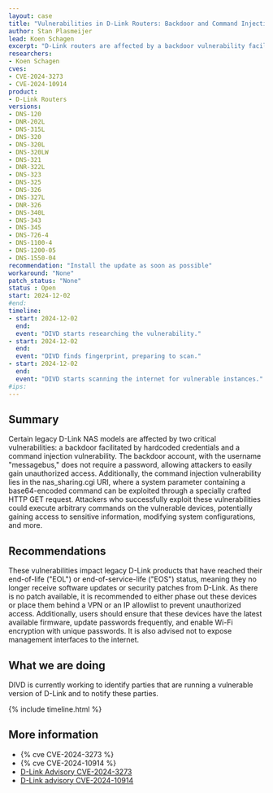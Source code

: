 ```yaml
---
layout: case
title: "Vulnerabilities in D-Link Routers: Backdoor and Command Injection Exploits"
author: Stan Plasmeijer
lead: Koen Schagen
excerpt: "D-Link routers are affected by a backdoor vulnerability facilitated by hardcoded credentials and a command injection vulnerability."
researchers:
- Koen Schagen
cves:
- CVE-2024-3273
- CVE-2024-10914
product:
- D-Link Routers
versions: 
- DNS-120
- DNR-202L
- DNS-315L
- DNS-320
- DNS-320L
- DNS-320LW
- DNS-321
- DNR-322L
- DNS-323
- DNS-325
- DNS-326
- DNS-327L
- DNR-326
- DNS-340L
- DNS-343
- DNS-345
- DNS-726-4
- DNS-1100-4
- DNS-1200-05
- DNS-1550-04
recommendation: "Install the update as soon as possible"
workaround: "None"
patch_status: "None"
status : Open
start: 2024-12-02
#end: 
timeline:
- start: 2024-12-02
  end:
  event: "DIVD starts researching the vulnerability."
- start: 2024-12-02
  end:
  event: "DIVD finds fingerprint, preparing to scan."
- start: 2024-12-02
  end:
  event: "DIVD starts scanning the internet for vulnerable instances."
#ips:
---
```


## Summary

Certain legacy D-Link NAS models are affected by two critical vulnerabilities: a backdoor facilitated by hardcoded credentials and a command injection vulnerability. The backdoor account, with the username "messagebus," does not require a password, allowing attackers to easily gain unauthorized access. Additionally, the command injection vulnerability lies in the nas_sharing.cgi URI, where a system parameter containing a base64-encoded command can be exploited through a specially crafted HTTP GET request. Attackers who successfully exploit these vulnerabilities could execute arbitrary commands on the vulnerable devices, potentially gaining access to sensitive information, modifying system configurations, and more.

## Recommendations

These vulnerabilities impact legacy D-Link products that have reached their end-of-life ("EOL") or end-of-service-life ("EOS") status, meaning they no longer receive software updates or security patches from D-Link. As there is no patch available, it is recommended to either phase out these devices or place them behind a VPN or an IP allowlist to prevent unauthorized access. Additionally, users should ensure that these devices have the latest available firmware, update passwords frequently, and enable Wi-Fi encryption with unique passwords. It is also advised not to expose management interfaces to the internet.

## What we are doing

DIVD is currently working to identify parties that are running a vulnerable version of D-Link and to notify these parties. 

{% include timeline.html %}

## More information

* {% cve CVE-2024-3273 %}
* {% cve CVE-2024-10914 %}
* [D-Link Advisory CVE-2024-3273](https://supportannouncement.us.dlink.com/security/publication.aspx?name=sap10383)
* [D-Link advisory CVE-2024-10914](https://supportannouncement.us.dlink.com/security/publication.aspx?name=SAP10413)
